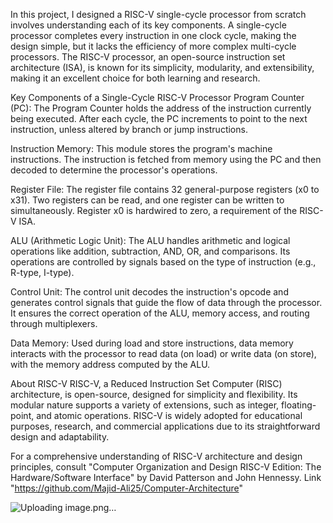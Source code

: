 In this project, I designed a RISC-V single-cycle processor from scratch involves understanding each of its key components. A single-cycle processor completes every instruction in one clock cycle, making the design simple, but it lacks the efficiency of more complex multi-cycle processors. The RISC-V processor, an open-source instruction set architecture (ISA), is known for its simplicity, modularity, and extensibility, making it an excellent choice for both learning and research.

Key Components of a Single-Cycle RISC-V Processor
Program Counter (PC): The Program Counter holds the address of the instruction currently being executed. After each cycle, the PC increments to point to the next instruction, unless altered by branch or jump instructions.

Instruction Memory: This module stores the program's machine instructions. The instruction is fetched from memory using the PC and then decoded to determine the processor's operations.

Register File: The register file contains 32 general-purpose registers (x0 to x31). Two registers can be read, and one register can be written to simultaneously. Register x0 is hardwired to zero, a requirement of the RISC-V ISA.

ALU (Arithmetic Logic Unit): The ALU handles arithmetic and logical operations like addition, subtraction, AND, OR, and comparisons. Its operations are controlled by signals based on the type of instruction (e.g., R-type, I-type).

Control Unit: The control unit decodes the instruction's opcode and generates control signals that guide the flow of data through the processor. It ensures the correct operation of the ALU, memory access, and routing through multiplexers.

Data Memory: Used during load and store instructions, data memory interacts with the processor to read data (on load) or write data (on store), with the memory address computed by the ALU.

About RISC-V
RISC-V, a Reduced Instruction Set Computer (RISC) architecture, is open-source, designed for simplicity and flexibility. Its modular nature supports a variety of extensions, such as integer, floating-point, and atomic operations. RISC-V is widely adopted for educational purposes, research, and commercial applications due to its straightforward design and adaptability.

For a comprehensive understanding of RISC-V architecture and design principles, consult "Computer Organization and Design RISC-V Edition: The Hardware/Software Interface" by David Patterson and John Hennessy.
Link "https://github.com/Majid-Ali25/Computer-Architecture"


![Uploading image.png…]()


